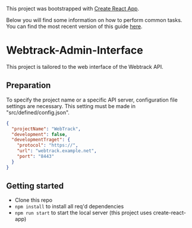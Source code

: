 This project was bootstrapped with [Create React App](https://github.com/facebookincubator/create-react-app).

Below you will find some information on how to perform common tasks.<br>
You can find the most recent version of this guide [here](https://github.com/facebookincubator/create-react-app/blob/master/packages/react-scripts/template/README.md).

# Webtrack-Admin-Interface
This project is tailored to the web interface of the Webtrack API.
## Preparation
To specify the project name or a specific API server, configuration file settings are necessary. This setting must be made in "src/defined/config.json".
```json
{
  "projectName": "WebTrack",
  "development": false,
  "developmentTraget": {
    "protocol": "https://",
    "url": "webtrack.example.net",
    "port": "8443"
  }
}
```
## Getting started
- Clone this repo
- `npm install` to install all req'd dependencies
- `npm run start` to start the local server (this project uses create-react-app)
